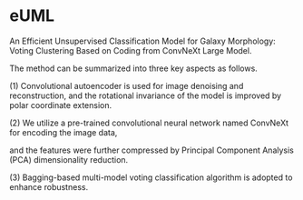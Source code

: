 # eUML
An Efficient Unsupervised Classification Model for Galaxy Morphology: Voting Clustering Based on Coding from ConvNeXt Large Model.   

The method   can be summarized into three key aspects as follows.  

(1) Convolutional autoencoder is used for image denoising and reconstruction, and the rotational invariance of the model is improved by polar coordinate extension.   

(2) We utilize a pre-trained convolutional neural network named ConvNeXt for encoding the image data,   

and the features were further compressed by Principal Component Analysis (PCA) dimensionality reduction.   
    
(3) Bagging-based multi-model voting classification algorithm is adopted to enhance robustness. 

 
